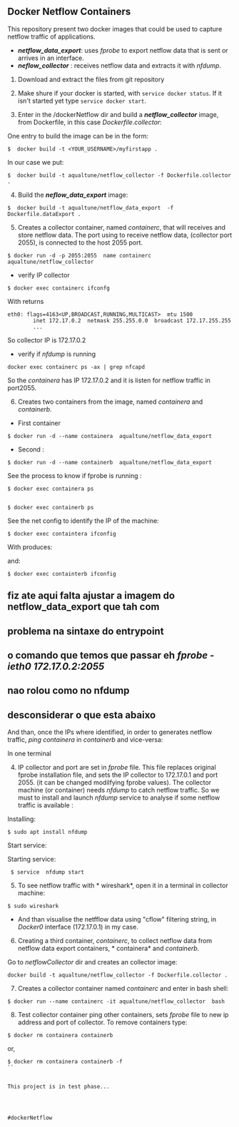 ## Docker Netflow Containers 
This repository  present two docker images that  could be used to capture netflow traffic of applications.
  * ***netflow_data_export***: uses *fprobe* to export netflow data that is sent or arrives in an interface.
  * ***neflow_collector*** : receives netflow data and extracts it with *nfdump*.  
 

1. Download and extract the files from git repository

2. Make shure if your docker is started, with `service docker status`. If it isn't started yet type `service docker start`. 

3. Enter in the /dockerNetflow dir and build a ***netflow_collector*** image, from Dockerfile, in this case  *Dockerfile.collector*:

One entry to build the image can be in the form:

```
$  docker build -t <YOUR_USERNAME>/myfirstapp .
```
   In our case we put:
```
$  docker build -t aqualtune/netflow_collector -f Dockerfile.collector .
``` 
4. Build the ***neflow_data_export*** image:
```
$  docker build -t aqualtune/netflow_data_export  -f Dockerfile.dataExport .
```
5. Creates a collector container, named *containerc*, that will receives and store netflow data. The port using to receive netflow data, (collector port 2055), is connected to  the host 2055 port.

```
$ docker run -d -p 2055:2055  name containerc aqualtune/netflow_collector
```
 * verify IP collector 
```
$ docker exec containerc ifconfg
```
With returns
```
eth0: flags=4163<UP,BROADCAST,RUNNING,MULTICAST>  mtu 1500
        inet 172.17.0.2  netmask 255.255.0.0  broadcast 172.17.255.255
        ...
```
So collector IP is 172.17.0.2
 * verify if *nfdump* is running
```
docker exec containerc ps -ax | grep nfcapd
```   
So the *containera* has IP 172.17.0.2 and it is listen for netflow traffic in port2055.  
 
6. Creates two containers from the image, named *containera* and *containerb*.
 * First container
```
$ docker run -d --name containera  aqualtune/netflow_data_export 
```
 * Second :
```
$ docker run -d --name containerb  aqualtune/netflow_data_export 
```
See the process to know if fprobe is running :
```
$ docker exec containera ps
```

```

```
```
$ docker exec containerb ps
```


See the net config to identify the IP of the machine:

```
$ docker exec containtera ifconfig

```
With produces:


and:
```
$ docker exec containterb ifconfig
``` 
## fiz ate aqui falta ajustar a imagem do netflow_data_export que tah com
## problema na sintaxe do entrypoint
## o comando que temos que passar eh *fprobe -ieth0 172.17.0.2:2055* 
## nao rolou como no nfdump  


## desconsiderar o que esta abaixo


And than, once the IPs where identified, in order to generates netflow traffic, *ping*  *containera* in  *containerb* and vice-versa:

In one terminal

4. IP collector and port are set in *fprobe* file. This file replaces original fprobe installation file, and sets the IP collector to 172.17.0.1 and port 2055.
(it can be changed modilfying fprobe values). The collector machine (or container)  needs *nfdump* to catch netflow traffic. So we must to install and launch *nfdump* service to analyse if some netflow traffic is available :

Installing:
```
$ sudo apt install nfdump
```
Start service:

Starting service:

```
 $ service  nfdump start
```
 
5. To see netflow traffic with * wireshark*,  open it  in a terminal in collector machine:

```
$ sudo wireshark

```
* And than visualise  the netfflow data using "cflow" filtering string, in *Docker0* interface (172.17.0.1) in my case.

6. Creating a third container, *containerc*, to collect netflow data from netflow data export containers, * containera* and *containerb*.

Go to *netflowCollector* dir and creates an collector  image:

```
docker build -t aqualtune/netflow_collector -f Dockerfile.collector .

``` 
7. Creates a collector container named *containerc* and enter in bash shell:

```
$ docker run --name containerc -it aqualtune/netflow_collector  bash
```

8. Test collector container ping other containers, sets *fprobe* file to new ip address and port of collector.
To remove containers type:
```
$ docker rm containera containerb 
```
or,

```
$ docker rm containera containerb -f
`` 


This project is in test phase...




#dockerNetflow
